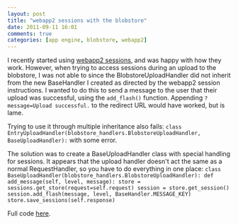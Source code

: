 ```yaml
---
layout: post
title: "webapp2 sessions with the blobstore"
date: 2011-09-11 16:01
comments: true
categories: [app engine, blobstore, webapp2]
---
```


I recently started using [webapp2 sessions](http://webapp-improved.appspot.com/api/webapp2_extras/sessions.html), and was happy with how they work. However, when trying to access sessions during an upload to the blobstore, I was not able to since the BlobstoreUploadHandler did not inherit from the new BaseHandler I created as directed by the webapp2 session instructions. I wanted to do this to send a message to the user that their upload was successful, using the `add_flash()` function. Appending `?message=Upload successful.` to the redirect URL would have worked, but is lame.

Trying to use it through multiple inheritance also fails:
`class EntryUploadHandler(blobstore_handlers.BlobstoreUploadHandler, BaseUploadHandler):`
with some error.

The solution was to create a BaseUploadHandler class with special handling for sessions. It appears that the upload handler doesn't act the same as a normal RequestHandler, so you have to do everything in one place:
`class BaseUploadHandler(blobstore_handlers.BlobstoreUploadHandler):
	def add_message(self, level, message):
		store = sessions.get_store(request=self.request)
		session = store.get_session()
		session.add_flash(message, level, BaseHandler.MESSAGE_KEY)
		store.save_sessions(self.response)`

Full code [here](https://github.com/mjibson/journalr/blob/master/main.py).
